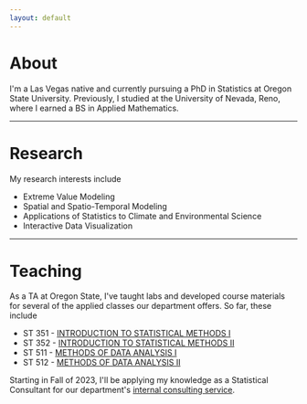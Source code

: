 ```yaml
---
layout: default
---
```


<h1 id="About">About</h1>

I'm a Las Vegas native and currently pursuing a PhD in Statistics at Oregon State University. Previously, I studied at the University of Nevada, Reno, where I earned a BS in Applied Mathematics. 


* * *


<h1 id="Research">Research</h1>

My research interests include 
-   Extreme Value Modeling
-   Spatial and Spatio-Temporal Modeling
-   Applications of Statistics to Climate and Environmental Science
-   Interactive Data Visualization


* * *

<h1 id="Teaching">Teaching</h1>

As a TA at Oregon State, I've taught labs and developed course materials for several of the applied classes our department offers. So far, these include  

*   ST 351 - [INTRODUCTION TO STATISTICAL METHODS I](https://catalog.oregonstate.edu/search/?P=ST%20351) 
*   ST 352 - [INTRODUCTION TO STATISTICAL METHODS II](https://catalog.oregonstate.edu/search/?P=ST%20352)
*   ST 511 - [METHODS OF DATA ANALYSIS I](https://catalog.oregonstate.edu/search/?P=ST%20511)
*   ST 512 - [METHODS OF DATA ANALYSIS II](https://catalog.oregonstate.edu/search/?P=ST%20512) 

Starting in Fall of 2023, I'll be applying my knowledge as a Statistical Consultant for our department's [internal consulting service](https://stat.oregonstate.edu/services/statistical-consulting). 





